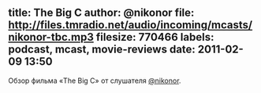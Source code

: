 title: The Big C
author: @nikonor
file: http://files.tmradio.net/audio/incoming/mcasts/nikonor-tbc.mp3
filesize: 770466
labels: podcast, mcast, movie-reviews
date: 2011-02-09 13:50
---
Обзор фильма «The Big C» от слушателя [@nikonor][1].

[1]: http://twitter.com/nikonor
